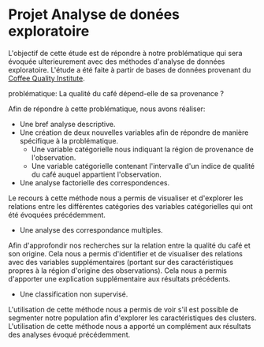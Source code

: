 # Projet Analyse de donées exploratoire

L'objectif de cette étude est de répondre à notre problématique qui sera évoquée ulterieurement avec des méthodes d'analyse de données exploratoire.
L'étude a été faite à partir de bases de données provenant du [Coffee Quality Institute](https://github.com/jldbc/coffee-quality-database/find/master).

problématique:
La qualité du café dépend-elle de sa provenance ?

Afin de répondre à cette problématique, nous avons réaliser:

- Une bref analyse descriptive.
- Une création de deux nouvelles variables afin de répondre de manière spécifique à la problématique.
    - Une variable catégorielle nous indiquant la région de provenance de l'observation.
    - Une variable catégorielle contenant l'intervalle d'un indice de qualité du café auquel appartient l'observation.
- Une analyse factorielle des correspondences.

Le recours à cette méthode nous a permis de visualiser et d'explorer les relations entre les différentes catégories des variables catégorielles qui ont été évoquées précédemment.
- Une analyse des correspondance multiples.

Afin d'approfondir nos recherches sur la relation entre la qualité du café et son origine. Cela nous a permis d'identifier et de visualiser des relations avec des variables supplémentaires (portant sur des caractéristiques propres à la région d'origine des observations). Cela nous a permis d'apporter une explication supplémentaire aux résultats précédents.
- Une classification non supervisé.

L'utilisation de cette méthode nous a permis de voir s'il est possible de segmenter notre population afin d'explorer les caractéristiques des clusters. L'utilisation de cette méthode nous a apporté un complément aux résultats des analyses évoqué précédemment.
